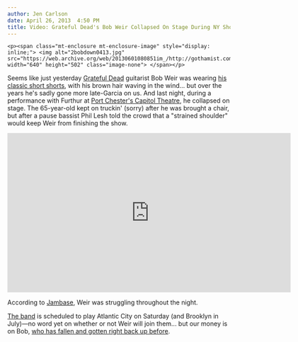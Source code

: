 ```yaml
---
author: Jen Carlson
date: April 26, 2013  4:50 PM
title: Video: Grateful Dead's Bob Weir Collapsed On Stage During NY Show Last Night
---
```



	
	
	
	<p><span class="mt-enclosure mt-enclosure-image" style="display: inline;"> <img alt="2bobdown0413.jpg" src="https://web.archive.org/web/20130601080851im_/http://gothamist.com/attachments/arts_jen/2bobdown0413.jpg" width="640" height="502" class="image-none"> </span></p>

<p>Seems like just yesterday <a href="https://web.archive.org/web/20130601080851/http://gothamist.com/tags/gratefuldead">Grateful Dead</a> guitarist Bob Weir was wearing <a href="https://web.archive.org/web/20130601080851/http://i256.photobucket.com/albums/hh185/mattoliverzep/19840703_1870.jpg">his classic short shorts</a>, with his brown hair waving in the wind... but over the years he&apos;s sadly gone more late-Garcia on us. And last night, during a performance with Furthur at <a href="https://web.archive.org/web/20130601080851/http://gothamist.com/tags/capitoltheater">Port Chester&apos;s Capitol Theatre</a>, he collapsed on stage. The 65-year-old kept on truckin&apos; (sorry) after he was brought a chair, but after a pause bassist Phil Lesh told the crowd that a &quot;strained shoulder&quot; would keep Weir from finishing the show.</p>

<p><iframe width="640" height="360" src="https://web.archive.org/web/20130601080851if_/http://www.youtube.com/embed/fu7rugK4vJE" frameborder="0" allowfullscreen></iframe></p>

<p>According to <a href="https://web.archive.org/web/20130601080851/http://www.jambase.com/Articles/118467/Bob-Weir-Unable-To-Finish-Furthur-Show-At-Capitol-Theatre-in-Port-Chester">Jambase</a>, Weir was struggling throughout the night.</p>

<p><a href="https://web.archive.org/web/20130601080851/http://www.furthur.net/tour">The band</a> is scheduled to play Atlantic City on Saturday (and Brooklyn in July)&#x2014;no word yet on whether or not Weir will join them... but our money is on Bob, <a href="https://web.archive.org/web/20130601080851/http://phishcoventry.blogspot.com/2010/08/bob-weir-stumbles-and-falls.html">who has fallen and gotten right back up before</a>.</p>
	
	
	
	
	
